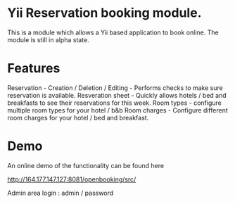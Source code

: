 Yii Reservation booking module.
===========

This is a module which allows a Yii based application to book online.
The module is still in alpha state.

Features
========

Reservation - Creation / Deletion / Editing - Performs checks to make sure reservation is available.
Resveration sheet - Quickly allows hotels / bed and breakfasts to see their reservations for this week.
Room types - configure multiple room types for your hotel / b&b
Room charges - Configure different room charges for your hotel / bed and breakfast.

Demo
====

An online demo of the functionality can be found here

http://164.177.147.127:8081/openbooking/src/

Admin area login : admin / password




